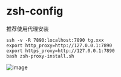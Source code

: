 # zsh-config

推荐使用代理安装
```
ssh -v -R 7890:localhost:7890 tg.xxx
export http_proxy=http://127.0.0.1:7890
export https_proxy=http://127.0.0.1:7890
bash zsh-proxy-install.sh
```
![image](https://github.com/user-attachments/assets/f1dbf42d-8e9b-4d6d-a4e2-a0d82934a85c)
